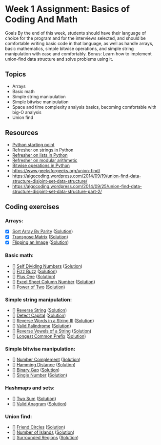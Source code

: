# Week 1 Assignment: Basics of Coding And Math


Goals
By the end of this week, students should have their language of choice for the program and for the interviews selected, and should be comfortable writing basic code in that language, as well as handle arrays, basic mathematics, simple bitwise operations, and simple string manipulation with ease and comfortably.
Bonus: Learn how to implement union-find data structure and solve problems using it.
## Topics
- Arrays
- Basic math
- Simple string manipulation
- Simple bitwise manipulation
- Space and time complexity analysis basics, becoming comfortable with big-O analysis
- Union find

## Resources
- [Python starting point](https://www.learnpython.org)
- [Refresher on strings in Python](https://developers.google.com/edu/python/strings)
- [Refresher on lists in Python](https://developers.google.com/edu/python/lists)
- [Refresher on modular arithmetic](https://www.khanacademy.org/computing/computer-science/cryptography/modarithmetic/a/what-is-modular-arithmetic)
- [Bitwise operations in Python](https://wiki.python.org/moin/BitwiseOperators)
- https://www.geeksforgeeks.org/union-find/
- https://algocoding.wordpress.com/2014/09/19/union-find-data-structure-disjoint-set-data-structure/
- https://algocoding.wordpress.com/2014/09/25/union-find-data-structure-disjoint-set-data-structure-part-2/



## Coding exercises
### Arrays:
- [x] [Sort Array By Parity](https://leetcode.com/problems/sort-array-by-parity) ([Solution]())
- [x] [Transpose Matrix](https://leetcode.com/problems/transpose-matrix) ([Solution]())
- [x] [Flipping an Image](https://leetcode.com/problems/flipping-an-image) ([Solution]())

### Basic math:
- [] [Self Dividing Numbers](https://leetcode.com/problems/self-dividing-numbers) ([Solution]())
- [] [Fizz Buzz](https://leetcode.com/problems/fizz-buzz) ([Solution](fizz-buzz.java))
- [] [Plus One](https://leetcode.com/problems/plus-one) ([Solution](plus-one.java))
- [] [Excel Sheet Column Number](https://leetcode.com/problems/excel-sheet-column-number) ([Solution]())
- [] [Power of Two](https://leetcode.com/problems/power-of-two) ([Solution]())

### Simple string manipulation:
- [] [Reverse String](https://leetcode.com/problems/reverse-string) ([Solution]())
- [] [Detect Capital](https://leetcode.com/problems/detect-capital) ([Solution]())
- [] [Reverse Words in a String III](https://leetcode.com/problems/reverse-words-in-a-string-iii) ([Solution]())
- [] [Valid Palindrome](https://leetcode.com/problems/valid-palindrome) ([Solution]())
- [] [Reverse Vowels of a String](https://leetcode.com/problems/reverse-vowels-of-a-string) ([Solution]())
- [] [Longest Common Prefix](https://leetcode.com/problems/longest-common-prefix) ([Solution]())

### Simple bitwise manipulation:
- [] [Number Complement](https://leetcode.com/problems/number-complement) ([Solution]())
- [] [Hamming Distance](https://leetcode.com/problems/hamming-distance/) ([Solution]())
- [] [Binary Gap](https://leetcode.com/problems/binary-gap) ([Solution]())
- [] [Single Number](https://leetcode.com/problems/single-number) ([Solution]())

### Hashmaps and sets:
- [] [Two Sum](https://leetcode.com/problems/two-sum/) ([Solution]())
- [] [Valid Anagram](https://leetcode.com/problems/valid-anagram/) ([Solution]())

### Union find:
- [] [Friend Circles](https://leetcode.com/problems/friend-circles) ([Solution]())
- [] [Number of Islands](https://leetcode.com/problems/number-of-islands) ([Solution]())
- [] [Surrounded Regions](https://leetcode.com/problems/surrounded-regions) ([Solution]())
